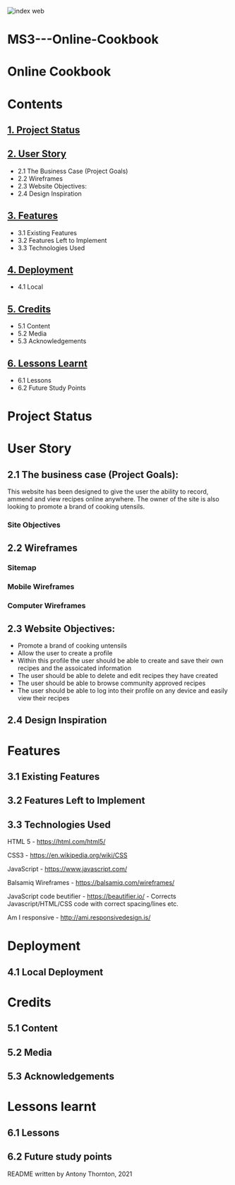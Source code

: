 ![index web](documentation-assets/wireframe-images/ms2_memory_game_device_screenshots.jpg)

# MS3---Online-Cookbook

# Online Cookbook

# Contents

## [1. Project Status](#project-status "1. Project Status")
## [2. User Story](#user-story "2. User Story")
* 2.1 The Business Case (Project Goals)
* 2.2 Wireframes
* 2.3 Website Objectives:
* 2.4 Design Inspiration
## [3. Features](#features "3. Features")
* 3.1 Existing Features
* 3.2 Features Left to Implement
* 3.3 Technologies Used
## [4. Deployment](#deployment "4. Deployment")
* 4.1 Local
## [5. Credits](#credits "5. Credits")
* 5.1 Content
* 5.2 Media
* 5.3 Acknowledgements
## [6. Lessons Learnt](#lessons-learnt "6. Lessons Learnt")
* 6.1 Lessons
* 6.2 Future Study Points

#
# Project Status


# User Story
## 2.1 The business case (Project Goals):
This website has been designed to give the user the ability to record, ammend and view recipes online anywhere. The owner of the site is also looking to promote a brand of cooking utensils. 

### Site Objectives


## 2.2 Wireframes

### Sitemap



### Mobile Wireframes

### Computer Wireframes




## 2.3 Website Objectives:

* Promote a brand of cooking untensils
* Allow the user to create a profile
* Within this profile the user should be able to create and save their own recipes and the assoicated information
* The user should be able to delete and edit recipes they have created
* The user should be able to browse community approved recipes
* The user should be able to log into their profile on any device and easily view their recipes

## 2.4 Design Inspiration


# Features


## 3.1 Existing Features


## 3.2 Features Left to Implement


## 3.3 Technologies Used
HTML 5 - https://html.com/html5/

CSS3 - https://en.wikipedia.org/wiki/CSS

JavaScript - https://www.javascript.com/

Balsamiq Wireframes - https://balsamiq.com/wireframes/

JavaScript code beutifier - https://beautifier.io/ - Corrects Javascript/HTML/CSS code with correct spacing/lines etc.

Am I responsive - http://ami.responsivedesign.is/



# Deployment

## 4.1 Local Deployment


# Credits
## 5.1 Content


## 5.2 Media


## 5.3 Acknowledgements


# Lessons learnt
## 6.1 Lessons


## 6.2 Future study points



README written by Antony Thornton, 2021




